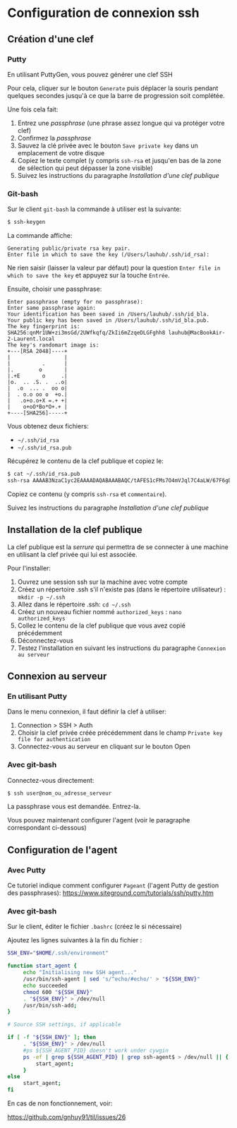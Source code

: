 # Configuration de connexion ssh

## Création d'une clef

### Putty

En utilisant PuttyGen, vous pouvez générer une clef SSH

Pour cela, cliquer sur le bouton `Generate` puis déplacer la souris pendant quelques secondes jusqu'à ce que la barre de progression soit complétée.

Une fois cela fait:
1. Entrez une *passphrase* (une phrase assez longue qui va protéger votre clef)
1. Confirmez la *passphrase*
1. Sauvez la clé privée avec le bouton `Save private key` dans un emplacement de votre disque
1. Copiez le texte complet (y compris `ssh-rsa` et jusqu'en bas de la zone de sélection qui peut dépasser la zone visible)
1. Suivez les instructions du paragraphe *Installation d'une clef publique*

### Git-bash

Sur le client `git-bash` la commande à utiliser est la suivante:

```bash
$ ssh-keygen
```

La commande affiche:

```
Generating public/private rsa key pair.
Enter file in which to save the key (/Users/lauhub/.ssh/id_rsa):
```

Ne rien saisir (laisser la valeur par défaut) pour la question `Enter file in which to save the key` et appuyez sur la touche `Entrée`.

Ensuite, choisir une passphrase:

```
Enter passphrase (empty for no passphrase):
Enter same passphrase again:
Your identification has been saved in /Users/lauhub/.ssh/id_bla.
Your public key has been saved in /Users/lauhub/.ssh/id_bla.pub.
The key fingerprint is:
SHA256:qnMr1UW+zi3msGd/2UWfkqfq/ZkIi6mZzqeDLGFghh8 lauhub@MacBookAir-2-Laurent.local
The key's randomart image is:
+---[RSA 2048]----+
|                 |
|          .      |
|.        o       |
|.+E       o     .|
|o.  .. .S. .  ..o|
|  .o  ... .  oo o|
|  . o.o oo o  +o.|
|   .o+o.o+X =.+ +|
|    o+oO*Bo*O+.+ |
+----[SHA256]-----+
```

Vous obtenez deux fichiers:
-  `~/.ssh/id_rsa`
-  `~/.ssh/id_rsa.pub`

Récupérez le contenu de la clef publique et copiez le:
```bash
$ cat ~/.ssh/id_rsa.pub
ssh-rsa AAAAB3NzaC1yc2EAAAADAQABAAABAQC/tAFES1cFMs7O4mVJql7C4aLW/67F6gDyXiE2JOcQIk8+WeqSyMAegOHw0OsdhnAQdf5iDPI19UQgD+kES6gHG7ZBLg+sw3v0yloAf4W1HBdHVj75HTvx0i84d7WH0Q1RuBTgq52ni7IfmvZfhHaMaRHkRcY45cfX+BY2vh4y6BwYF0bmQWOlJUJgpMaJx9lZ2ByedCBlbnYRcdcKBASSHrL7TWR7twJyF321+B6W03BIlvwF8RupROVMBSn+56BIQ27HR4DKe/VL4FOpGAF4LM9vLEoG/9J3kuMWhwk44B3ZW7GTKAvFgmFTT7YH/gXwK4+lppJuGhPMqYLQSyzV commentaire
```

Copiez ce contenu (y compris `ssh-rsa` et `commentaire`).

Suivez les instructions du paragraphe *Installation d'une clef publique*


## Installation de la clef publique
La clef publique est la *serrure* qui permettra de se connecter à une machine en utilisant la clef privée qui lui est associée.

Pour l'installer:
1. Ouvrez une session ssh sur la machine avec votre compte
1. Créez un répertoire .ssh s'il n'existe pas (dans le répertoire utilisateur) : `mkdir -p ~/.ssh`
1. Allez dans le répertoire .ssh: `cd ~/.ssh`
1. Créez un nouveau fichier nommé `authorized_keys` : `nano authorized_keys`
1. Collez le contenu de la clef publique que vous avez copié précédemment
1. Déconnectez-vous
1. Testez l'installation en suivant les instructions du paragraphe `Connexion au serveur`

## Connexion au serveur
### En utilisant Putty

Dans le menu connexion, il faut définir la clef à utiliser:
1. Connection > SSH > Auth
1. Choisir la clef privée créée précédemment dans le champ `Private key file for authentication`
1. Connectez-vous au serveur en cliquant sur le bouton Open


### Avec git-bash

Connectez-vous directement:

```bash
$ ssh user@nom_ou_adresse_serveur
```

La passphrase vous est demandée. Entrez-la.

Vous pouvez maintenant configurer l'agent (voir le paragraphe correspondant ci-dessous)

## Configuration de l'agent

### Avec Putty

Ce tutoriel indique comment configurer `Pageant` (l'agent Putty de gestion des passphrases): https://www.siteground.com/tutorials/ssh/putty.htm

### Avec git-bash

Sur le client, éditer le fichier `.bashrc` (créez le si nécessaire)

Ajoutez les lignes suivantes à la fin du fichier :

```bash
SSH_ENV="$HOME/.ssh/environment"

function start_agent {
     echo "Initialising new SSH agent..."
     /usr/bin/ssh-agent | sed 's/^echo/#echo/' > "${SSH_ENV}"
     echo succeeded
     chmod 600 "${SSH_ENV}"
     . "${SSH_ENV}" > /dev/null
     /usr/bin/ssh-add;
}

# Source SSH settings, if applicable

if [ -f "${SSH_ENV}" ]; then
     . "${SSH_ENV}" > /dev/null
     #ps ${SSH_AGENT_PID} doesn't work under cywgin
     ps -ef | grep ${SSH_AGENT_PID} | grep ssh-agent$ > /dev/null || {
         start_agent;
     }
else
     start_agent;
fi
```


 En cas de non fonctionnement, voir:

 https://github.com/gnhuy91/til/issues/26
